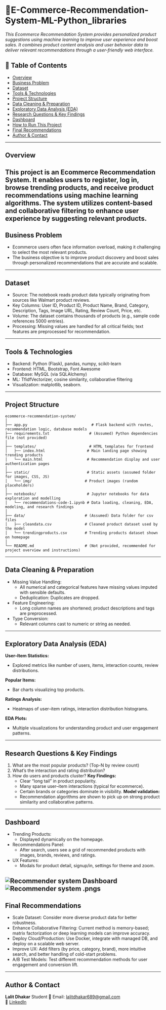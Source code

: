 
# 🧾E-Commerce-Recommendation-System-ML-Python_libraries

_This Ecommerce Recommendation System provides personalized product suggestions using machine learning to improve user experience and boost sales. It combines product content analysis and user behavior data to deliver relevant recommendations through a user-friendly web interface._

## 📌 Table of Contents
- <a href="#overview">Overview</a>
- <a href="#business-problem">Business Problem</a>
- <a href="#dataset">Dataset</a>
- <a href="#tools--technologies">Tools & Technologies</a>
- <a href="#project-structure">Project Structure</a>
- <a href="#data-cleaning--preparation">Data Cleaning & Preparation</a>
- <a href="#exploratory-data-analysis-eda">Exploratory Data Analysis (EDA)</a>
- <a href="#research-questions--key-findings">Research Questions & Key Findings</a>
- <a href="#dashboard">Dashboard</a>
- <a href="#how-to-run-this-project">How to Run This Project</a>
- <a href="#final-recommendations">Final Recommendations</a>
- <a href="#author--contact">Author & Contact</a>

---
<h2><a class="anchor" id="overview"></a>Overview</h2>

This project is an Ecommerce Recommendation System. It enables users to register, log in, browse trending products, and receive product recommendations using machine learning algorithms. The system utilizes content-based and collaborative filtering to enhance user experience by suggesting relevant products.
---
<h2><a class="anchor" id="business-problem"></a>Business Problem</h2>

- Ecommerce users often face information overload, making it challenging to select the most relevant products. 
- The business objective is to improve product discovery and boost sales through personalized recommendations that are accurate and scalable.



---
<h2><a class="anchor" id="dataset"></a>Dataset</h2>

- Source: The notebook reads product data typically originating from sources like Walmart product reviews.
- Key Columns: User ID, Product ID, Product Name, Brand, Category, Description, Tags, Image URL, Rating, Review Count, Price, etc.
- Volume: The dataset contains thousands of products (e.g., sample code references 5000 entries).
- Processing: Missing values are handled for all critical fields; text features are preprocessed for recommendation.


---

<h2><a class="anchor" id="tools--technologies"></a>Tools & Technologies</h2>

- Backend: Python (Flask), pandas, numpy, scikit-learn
- Frontend: HTML, Bootstrap, Font Awesome
- Database: MySQL (via SQLAlchemy)
- ML: TfidfVectorizer, cosine similarity, collaborative filtering
- Visualization: matplotlib, seaborn.

---
<h2><a class="anchor" id="project-structure"></a>Project Structure</h2>

```
ecommerce-recommendation-system/
│
├── app.py                             # Flask backend with routes, recommendation logic, database models
├── requirements.txt                  # (Assumed) Python dependencies file (not provided)
│
├── templates/                        # HTML templates for frontend
│   ├── index.html                   # Main landing page showing trending products
│   └── main.html                    # Recommendation display and user authentication pages
│
├── static/                          # Static assets (assumed folder for images, CSS, JS)
│   └── img/                        # Product images (random placeholders)
│
├── notebooks/                       # Jupyter notebooks for data exploration and modelling
│   └── recommendations-code-1.ipynb # Data loading, cleaning, EDA, modeling, and research findings
│
├── data/                           # (Assumed) Data folder for csv files
│   ├── cleandata.csv               # Cleaned product dataset used by the model
│   └── trendingproducts.csv        # Trending products dataset shown on homepage
│
└── README.md                       # (Not provided, recommended for project overview and instructions)
```

---
<h2><a class="anchor" id="data-cleaning--preparation"></a>Data Cleaning & Preparation</h2>

- Missing Value Handling: 
   - All numerical and categorical features have missing values imputed with sensible defaults.
   - Deduplication: Duplicates are dropped.
- Feature Engineering: 
   - Long column names are shortened; product descriptions and tags are preprocessed.
- Type Conversion: 
   - Relevant columns cast to numeric or string as needed.



---
<h2><a class="anchor" id="exploratory-data-analysis-eda"></a>Exploratory Data Analysis (EDA)</h2>

**User–Item Statistics:**
   - Explored metrics like number of users, items, interaction counts, review distributions.

**Popular Items:**
   - Bar charts visualizing top products.

**Ratings Analysis:**
   - Heatmaps of user–item ratings, interaction distribution histograms.

**EDA Plots:**
   - Multiple visualizations for understanding product and user engagement patterns.


---
<h2><a class="anchor" id="research-questions--key-findings"></a>Research Questions & Key Findings</h2>

1. What are the most popular products? (Top-N by review count)
2. What’s the interaction and rating distribution?
3. How do users and products cluster?
**Key Findings:**
   - Clear “long tail” in product popularity.
   - Many sparse user–item interactions (typical for ecommerce).
   - Certain brands or categories dominate in visibility.
**Model validation:**
   - Recommendation algorithms are shown to pick up on strong product similarity and collaborative patterns.

---
<h2><a class="anchor" id="dashboard"></a>Dashboard</h2>

- Trending Products: 
    - Displayed dynamically on the homepage.
- Recommendations Panel:
    - After search, users see a grid of recommended products with images, brands, reviews, and ratings.
- UX Features: 
    - Modals for product detail, signup/in, settings for theme and zoom.

![Recommender system Dashboard](https://github.com/Lalit849/E---Commerce-Reccomendor-System/issues/1#issue-3448957894)
![Recommender system .pngs](https://github.com/Lalit849/E-Commerce-Recommendation-system-ML-Jupyter_notebook-Python_libraries/issues/1#issue-3451799081)
---
<h2><a class="anchor" id="final-recommendations"></a>Final Recommendations</h2>

- Scale Dataset: Consider more diverse product data for better robustness.
- Enhance Collaborative Filtering: Current method is memory-based; matrix factorization or deep learning models can improve accuracy.
- Deploy Cloud/Production: Use Docker, integrate with managed DB, and deploy on a scalable web server.
- Improve UX: Add filters (by price, category, brand), more intuitive search, and better handling of cold-start problems.
- A/B Test Models: Test different recommendation methods for user engagement and conversion lift.


---
<h2><a class="anchor" id="author--contact"></a>Author & Contact</h2>

**Lalit Dhakar** 
Student 
📧 Email: lalitdhakar689@gmail.com  
🔗 [LinkedIn](https://www.linkedin.com/in/lalit-dhakar-378101335/)  

